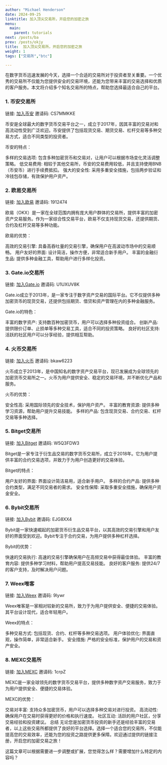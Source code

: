 ```yaml
---
author: "Michael Henderson"
date: 2024-09-25
linktitle: 加入顶尖交易所，开启您的加密之旅
menu:
  main:
    parent: tutorials
next: /posts/ba
prev: /posts/okjy
title:  加入顶尖交易所，开启您的加密之旅
weight: 1
tags: ["交易所","btc"]

---
```

在数字货币迅速发展的今天，选择一个合适的交易所对于投资者至关重要。一个优秀的交易所不仅能为您提供安全的交易环境，还能为您带来丰富的交易选择和优质的客户服务。本文将介绍多个知名交易所的特点，帮助您选择最适合自己的平台。

### 1. 币安交易所
链接: [加入币安](https://www.binance.com/zh-CN/join?ref=CS7MMKKE)
邀请码: CS7MMKKE

币安是全球最大的数字货币交易平台之一，成立于2017年，因其丰富的交易对和高流动性受到广泛欢迎。币安提供了包括现货交易、期货交易、杠杆交易等多种交易方式，适合不同类型的投资者。

币安的特点：

多样的交易选项: 包含多种加密货币和交易对，让用户可以根据市场变化灵活调整策略。
低交易费用: 相较于其他交易所，币安的交易费用较低，并且支持使用BNB（币安币）进行手续费抵扣。
强大的安全性: 采用多重安全措施，包括两步验证和冷钱包存储，有效保护用户资产。
### 2. 欧易交易所
链接: [加入欧易](https://okx.com/join/1912474)
邀请码: 1912474

欧易（OKX）是一家在全球范围内拥有庞大用户群体的交易所，提供丰富的加密资产交易服务。作为一家综合性交易平台，欧易不仅支持现货交易，还提供期货、合约及杠杆交易等多种功能。

欧易的优势：

高效的交易引擎: 具备高吞吐量的交易引擎，确保用户在高波动市场中的交易顺畅。
用户友好的界面: 设计简洁，操作方便，非常适合新手用户。
丰富的金融衍生品: 提供多种金融工具，帮助用户进行多样化投资。
### 3. Gate.io交易所
链接: [加入Gate.io](https://www.gate.io/signup/U1UXUV8K?ref_type=103)
邀请码: U1UXUV8K

Gate.io成立于2013年，是一家专注于数字资产交易的国际平台。它不仅提供多种加密货币的现货交易，还提供包括期货、借贷和资产管理在内的多种金融服务。

Gate.io的特色：

丰富的数字资产: 支持数百种加密货币，用户可以选择多种投资组合。
创新产品: 提供限价订单、止损单等多种交易工具，适合不同的投资策略。
良好的社区支持: 活跃的社区用户可以分享经验，提供相互帮助。
### 4. 火币交易所
链接: [加入火币](https://www.htx.com/invite/zh-cn/1f?invite_code=bkaw6223)
邀请码: bkaw6223

火币成立于2013年，是中国知名的数字资产交易平台，现已发展成为全球领先的加密货币交易所之一。火币为用户提供安全、稳定的交易环境，并不断优化产品和服务。

火币的优势：

安全性高: 采用国际领先的安全技术，保护用户资产。
丰富的教育资源: 提供多种学习资源，帮助用户提升交易技能。
多样的产品: 包含现货交易、合约交易、杠杆交易等多种选择。
### 5. Bitget交易所
链接: [加入Bitget](https://share.glassgs.com/u/S18JBL76)
邀请码: W5Q3FDW3

Bitget是一家专注于衍生品交易的数字货币交易所，成立于2018年。它为用户提供丰富的合约交易选项，并致力于为用户创造更好的交易体验。

Bitget的特点：

用户友好的界面: 界面设计简洁易用，适合新手用户。
多样的合约产品: 提供多种合约类型，满足不同交易者的需求。
安全性保障: 采取多重安全措施，确保用户资金安全。
### 6. Bybit交易所
链接: [加入Bybit](https://www.bybitglobal.com/invite?ref=EJG8XX4)
邀请码: EJG8XX4

Bybit是一家快速崛起的加密货币衍生品交易平台，以其高效的交易引擎和用户友好的界面受到欢迎。Bybit专注于合约交易，为用户提供多种杠杆选择。

Bybit的优势：

快速的交易执行: 高速的交易引擎确保用户在高频交易中获得最佳体验。
丰富的教育内容: 提供多种学习材料，帮助用户提高交易技能。
良好的客户服务: 提供24/7的客户支持，及时解决用户问题。
### 7. Weex唯客
链接: [加入Weex](https://support.wxb39h.info/register?vipCode=9lywr)
邀请码: 9lywr

Weex唯客是一家相对较新的交易所，致力于为用户提供安全、便捷的交易体验。其平台设计现代，适合年轻用户。

Weex的特点：

多种交易方式: 包括现货、合约、杠杆等多种交易选项。
用户体验优化: 界面直观，操作简单，非常适合新手。
安全措施: 严格的安全标准，保护用户的交易和资产安全。
### 8. MEXC交易所
链接: [加入MEXC](https://www.mexc.com/register?inviteCode=1crpZ)
邀请码: 1crpZ

MEXC是一家全球领先的数字货币交易平台，提供多种数字资产交易服务，致力于为用户提供安全、便捷的交易体验。

MEXC的优势：

交易对丰富: 支持众多加密货币，用户可以选择多种交易对进行投资。
高流动性: 确保用户在交易时获得更好的价格和执行速度。
社区互动: 活跃的用户社区，分享交易经验和投资建议。
总结
无论您是加密货币投资的新手还是经验丰富的交易者，以上这些交易所都提供了良好的平台选择。选择一个适合您的交易所，不仅能提高您的交易效率，还能为您的投资之路提供更多保障。欢迎通过提供的链接注册，开启您的加密交易之旅！

这篇文章可以根据需要进一步调整或扩展，您觉得怎么样？需要增加什么特定的内容吗？